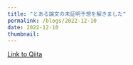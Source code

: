 ```yaml
---
title: "とある論文の未証明予想を解きました"
permalink: /blogs/2022-12-10
date: 2022-12-10
thumbnail: 
---
```


[Link to Qiita](https://qiita.com/hari64/items/333dbff8f8b8fccdeb2c)

